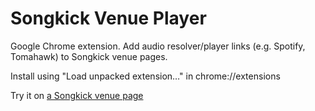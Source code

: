 Songkick Venue Player
========================

Google Chrome extension.
Add audio resolver/player links (e.g. Spotify, Tomahawk) to Songkick venue pages.

Install using "Load unpacked extension…" in chrome://extensions

Try it on [a Songkick venue page](http://www.songkick.com/venues/34372-lexington/calendar)